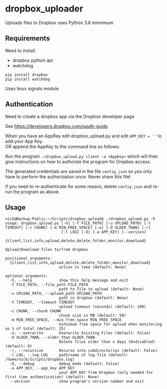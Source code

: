 # dropbox_uploader
Uploads files to Dropbox uses Python 3.8 minnimum

## Requirements

Need to install:
* dropbox python api
* watchdog
```
pip install dropbox
pip install watchdog
```
Uses linux signals module

## Authentication

Need to create a dropbox app via the Dropbox developer page

See https://developers.dropbox.com/oauth-guide

When you have an AppKey edit dropbox_upload.py and edit `APP_KEY = ''` to add your App Key.  
OR append the AppKey to the command line as follows:

Run the program `./dropbox_upload.py client -a <AppKey>` which will then give instructions on how to authorize the program for Dropbox access.

The generated credentials are saved in the file `config.json` so you only have to perform the authorization once. Never share this file!

if you need to re-authenticate for some reason, delete `config.json` and re-run the program as above. 

## Usage

```
nick@Backup-Public:~/Scripts/dropbox_upload$ ./dropbox_upload.py -h
usage: dropbox_upload.py [-h] [-f FILE_PATH] [-u UPLOAD_PATH] [-t TIMEOUT] [-c CHUNK] [-m MIN_FREE_SPACE] [-o] [-O OLDER_THAN] [-r]
                         [-l LOG] [-D] [-a APP_KEY] [--version]
                         {client,list,info,upload,delete,delete_folder,monitor,download}

Upload/Download files to/from dropbox

positional arguments:
  {client,list,info,upload,delete,delete_folder,monitor,download}
                        action to take (default: None)

optional arguments:
  -h, --help            show this help message and exit
  -f FILE_PATH, --file_path FILE_PATH
                        path to file to upload (default: None)
  -u UPLOAD_PATH, --upload_path UPLOAD_PATH
                        path in dropbox (default: None)
  -t TIMEOUT, --timeout TIMEOUT
                        upload timeout (seconds) (default: 100)
  -c CHUNK, --chunk CHUNK
                        chunk size in MB (default: 50)
  -m MIN_FREE_SPACE, --min_free_space MIN_FREE_SPACE
                        minnimum free space for upload when monitoring as % of total (default: 25)
  -o, --overwrite       Overwrite Exisitng Files (default: False)
  -O OLDER_THAN, --older_than OLDER_THAN
                        Delete files older than x days (0=disabled) (default: 0)
  -r, --recursive       Recurse into subdirectories (default: False)
  -l LOG, --log LOG     path/name of log file (default: /home/nick/Scripts/dropbox.log)
  -D, --debug           debug mode (default: False)
  -a APP_KEY, --app_key APP_KEY
                        your APP_KEY from Dropbox (only needed for first time authentication) (default: None)
  --version             show program's version number and exit
```
